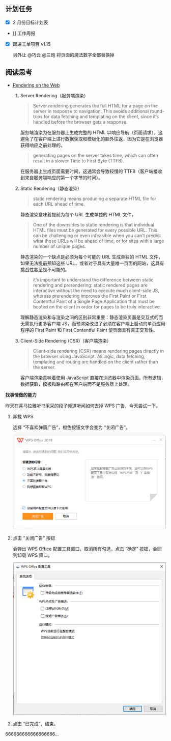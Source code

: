 ## 计划任务

* [x] 2 月份目标计划表

* [] 工作周报

* [x] 跟进工单项目 v1.15

	另外让 @巧云 @三炮 将页面的魔法数字全部替换掉

## 阅读思考

* [Rendering on the Web](https://developers.google.com/web/updates/2019/02/rendering-on-the-web)

	1. Server Rendering（服务端渲染）

		> Server rendering generates the full HTML for a page on the server in response to navigation. This avoids additional round-trips for data fetching and templating on the client, since it’s handled before the browser gets a response.

		服务端渲染为在服务器上生成完整的 HTML 以响应导航（页面请求），这避免了在客户端上进行数据获取和模板化的额外往返，因为它是在浏览器获得响应之前处理的。

		> generating pages on the server takes time, which can often result in a slower Time to First Byte (TTFB).

		在服务器上生成页面需要时间，这通常会导致较慢的 TTFB（客户端接收到来自服务端响应的第一个字节的时间）。

	2. Static Rendering（静态渲染）

		> static rendering means producing a separate HTML file for each URL ahead of time.

		静态渲染意味着提前为每个 URL 生成单独的 HTML 文件，

		> One of the downsides to static rendering is that individual HTML files must be generated for every possible URL. This can be challenging or even infeasible when you can't predict what those URLs will be ahead of time, or for sites with a large number of unique pages.

		静态渲染的一个缺点是必须为每个可能的 URL 生成单独的 HTML 文件，如果无法提前预知这些 URL，或者对于具有大量唯一页面的网站，这具有挑战性甚至是不可能的。

		> it’s important to understand the difference between static rendering and prerendering: static rendered pages are interactive without the need to execute much client-side JS, whereas prerendering improves the First Paint or First Contentful Paint of a Single Page Application that must be booted on the client in order for pages to be truly interactive.

		理解静态渲染和与渲染之间的区别非常重要：静态渲染页面是交互式的而无需执行更多客户端 JS，而预渲染改进了必须在客户端上启动的单页应用程序的 First Paint 和 First Contentful Paint 使页面具有真正交互性。

	3. Client-Side Rendering (CSR)（客户端渲染）

		> Client-side rendering (CSR) means rendering pages directly in the browser using JavaScript. All logic, data fetching, templating and routing are handled on the client rather than the server.

		客户端渲染意味着使用 JavaScript 直接在浏览器中渲染页面。所有逻辑，数据获取，模板和路由都在客户端而不是服务器上处理。

**找事情做的能力**

昨天在喜马拉雅听书采采的段子频道听闻如何去掉 WPS 广告，今天尝试一下。

1. 卸载 WPS

	选择 “不喜欢弹窗广告”，橙色按钮文字会变为 “关闭广告”。

	![](./assets/20190218091817.png)

2. 点击 “关闭广告” 按钮

	会弹出 WPS Office 配置工具窗口，取消所有勾选，点击 “确定” 按钮，会回到卸载 WPS 窗口。

	![](./assets/20190218091852.png)

3. 点击 “已完成”，结束。

666666666666666666...
